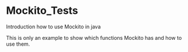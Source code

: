 # Mockito_Tests
Introduction how to use Mockito in java

This is only an example to show which functions Mockito has and how to use them.
